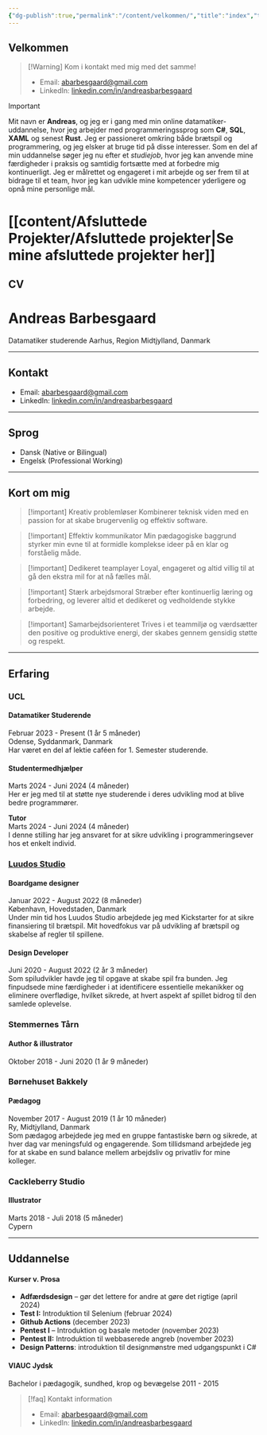 ```yaml
---
{"dg-publish":true,"permalink":"/content/velkommen/","title":"index","tags":["gardenEntry"]}
---
```


## Velkommen
> [!Warning] Kom i kontakt med mig med det samme!
> - Email: [abarbesgaard@gmail.com](mailto:abarbesgaard@gmail.com)
> - LinkedIn: [linkedin.com/in/andreasbarbesgaard](https://www.linkedin.com/in/andreasbarbesgaard)

> [!important]
> Mit navn er **Andreas**, og jeg er i gang med min online datamatiker-uddannelse, hvor jeg arbejder med programmeringssprog som **C#**, **SQL**, **XAML** og senest **Rust**. Jeg er passioneret omkring både brætspil og programmering, og jeg elsker at bruge tid på disse interesser. Som en del af min uddannelse søger jeg nu efter et *studiejob*, hvor jeg kan anvende mine færdigheder i praksis og samtidig fortsætte med at forbedre mig kontinuerligt. Jeg er målrettet og engageret i mit arbejde og ser frem til at bidrage til et team, hvor jeg kan udvikle mine kompetencer yderligere og opnå mine personlige mål.

# [[content/Afsluttede Projekter/Afsluttede projekter\|Se mine afsluttede projekter her]]
## CV
# Andreas Barbesgaard
Datamatiker studerende
Aarhus, Region Midtjylland, Danmark

---

## Kontakt
- Email: [abarbesgaard@gmail.com](mailto:abarbesgaard@gmail.com)
- LinkedIn: [linkedin.com/in/andreasbarbesgaard](https://www.linkedin.com/in/andreasbarbesgaard)

---

## Sprog
- Dansk (Native or Bilingual)
- Engelsk (Professional Working)

---

## Kort om mig
> [!important] Kreativ problemløser
> Kombinerer teknisk viden med en passion for at skabe brugervenlig og effektiv software.

> [!important] Effektiv kommunikator
> Min pædagogiske baggrund styrker min evne til at formidle komplekse ideer på en klar og forståelig måde.

> [!important] Dedikeret teamplayer
> Loyal, engageret og altid villig til at gå den ekstra mil for at nå fælles mål.

> [!important] Stærk arbejdsmoral
> Stræber efter kontinuerlig læring og forbedring, og leverer altid et dedikeret og vedholdende stykke arbejde.

> [!important] Samarbejdsorienteret 
> Trives i et teammiljø og værdsætter den positive og produktive energi, der skabes gennem gensidig støtte og respekt.

---

## Erfaring

### UCL
#### Datamatiker Studerende  
Februar 2023 - Present (1 år 5 måneder)  
Odense, Syddanmark, Danmark  
Har været en del af lektie caféen for 1. Semester studerende.

#### Studentermedhjælper  
Marts 2024 - Juni 2024 (4 måneder)  
Her er jeg med til at støtte nye studerende i deres udvikling mod at blive bedre programmører.

**Tutor**  
Marts 2024 - Juni 2024 (4 måneder)  
I denne stilling har jeg ansvaret for at sikre udvikling i programmeringsever hos et enkelt individ.

### [Luudos Studio](https://luudos.storyy.design/)
#### Boardgame designer
Januar 2022 - August 2022 (8 måneder)  
København, Hovedstaden, Danmark  
Under min tid hos Luudos Studio arbejdede jeg med Kickstarter for at sikre finansiering til brætspil. Mit hovedfokus var på udvikling af brætspil og skabelse af regler til spillene.

#### Design Developer
Juni 2020 - August 2022 (2 år 3 måneder)  
Som spiludvikler havde jeg til opgave at skabe spil fra bunden. Jeg finpudsede mine færdigheder i at identificere essentielle mekanikker og eliminere overflødige, hvilket sikrede, at hvert aspekt af spillet bidrog til den samlede oplevelse.

### Stemmernes Tårn
#### Author & illustrator
Oktober 2018 - Juni 2020 (1 år 9 måneder)  

### Børnehuset Bakkely
#### Pædagog
November 2017 - August 2019 (1 år 10 måneder)  
Ry, Midtjylland, Danmark  
Som pædagog arbejdede jeg med en gruppe fantastiske børn og sikrede, at hver dag var meningsfuld og engagerende. Som tillidsmand arbejdede jeg for at skabe en sund balance mellem arbejdsliv og privatliv for mine kolleger.

### Cackleberry Studio
#### Illustrator
Marts 2018 - Juli 2018 (5 måneder)  
Cypern

---

## Uddannelse
#### Kurser v. Prosa
- **Adfærdsdesign** – gør det lettere for andre at gøre det rigtige (april 2024)
- **Test I:** Introduktion til Selenium (februar 2024)
- **Github Actions** (december 2023)
- **Pentest I** – Introduktion og basale metoder (november 2023)
- **Pentest II:** Introduktion til webbaserede angreb (november 2023)
- **Design Patterns**: introduktion til designmønstre med udgangspunkt i C#

#### VIAUC Jydsk
Bachelor i pædagogik, sundhed, krop og bevægelse
2011 - 2015

> [!faq] Kontakt information
> - Email: [abarbesgaard@gmail.com](mailto:abarbesgaard@gmail.com)
> - LinkedIn: [linkedin.com/in/andreasbarbesgaard](https://www.linkedin.com/in/andreasbarbesgaard)

